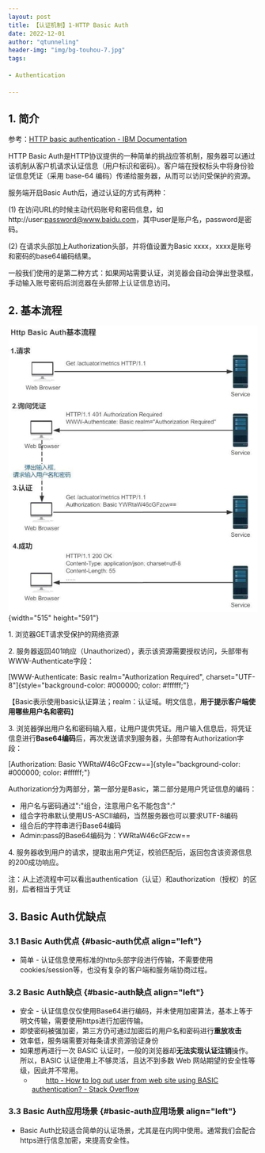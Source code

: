 ```yaml
---
layout: post
title: 【认证机制】1-HTTP Basic Auth
date: 2022-12-01
author: "qtunneling"
header-img: "img/bg-touhou-7.jpg"
tags: 

- Authentication

---
```


## 1. 简介

参考：[HTTP basic authentication - IBM
Documentation](https://www.ibm.com/docs/en/cics-ts/5.4?topic=concepts-http-basic-authentication)

HTTP Basic
Auth是HTTP协议提供的一种简单的挑战应答机制，服务器可以通过该机制从客户机请求认证信息（用户标识和密码）。客户端在授权标头中将身份验证信息凭证（采用
base-64 编码）传递给服务器，从而可以访问受保护的资源。

服务端开启Basic Auth后，通过认证的方式有两种：

\(1\)
在访问URL的时候主动代码账号和密码信息，如http://user:password@www.baidu.com，其中user是账户名，password是密码。

\(2\) 在请求头部加上Authorization头部，并将值设置为Basic
xxxx，xxxx是账号和密码的base64编码结果。

一般我们使用的是第二种方式：如果网站需要认证，浏览器会自动会弹出登录框，手动输入账号密码后浏览器在头部带上认证信息访问。

## 2. 基本流程

![](/img/2022-12-01-Authentication-1-Http-Basic-Auth/1.jpg){width="515"
height="591"}

1\. 浏览器GET请求受保护的网络资源

2\.
服务器返回401响应（Unauthorized），表示该资源需要授权访问，头部带有WWW-Authenticate字段：

[WWW-Authenticate: Basic realm="Authorization Required",
charset="UTF-8"]{style="background-color: #000000; color: #ffffff;"}

【Basic表示使用basic认证算法；realm：认证域。明文信息，**用于提示客户端使用哪些用户名和密码**】

3\.
浏览器弹出用户名和密码输入框，让用户提供凭证。用户输入信息后，将凭证信息进行**Base64编码**后，再次发送请求到服务器，头部带有Authorization字段：

[Authorization: Basic
YWRtaW46cGFzcw==]{style="background-color: #000000; color: #ffffff;"}

Authorization分为两部分，第一部分是Basic，第二部分是用户凭证信息的编码：

- 用户名与密码通过":"组合，注意用户名不能包含":"
- 组合字符串默认使用US-ASCII编码，当然服务器也可以要求UTF-8编码
- 组合后的字符串进行Base64编码
- Admin:pass的Base64编码为：YWRtaW46cGFzcw==

4\.
服务器收到用户的请求，提取出用户凭证，校验匹配后，返回包含该资源信息的200成功响应。

注：从上述流程中可以看出authentication（认证）和authorization（授权）的区别，后者相当于凭证

## 3. Basic Auth优缺点

### **3.1 Basic Auth优点** {#basic-auth优点 align="left"}

- 简单 -
  认证信息使用标准的http头部字段进行传输，不需要使用cookies/session等，也没有复杂的客户端和服务端协商过程。

### **3.2 Basic Auth缺点** {#basic-auth缺点 align="left"}

- 安全 -
  认证信息仅仅使用Base64进行编码，并未使用加密算法，基本上等于明文传输，需要使用https进行加密传输。
- 即使密码被强加密，第三方仍可通过加密后的用户名和密码进行**重放攻击**
- 效率低，服务端需要对每条请求资源验证身份
- 如果想再进行一次 BASIC
  认证时，一般的浏览器却**无法实现认证注销**操作。所以，BASIC
  认证使用上不够灵活，且达不到多数 Web
  网站期望的安全性等级，因此并不常用。
  - 　　[http - How to log out user from web site using BASIC
    authentication? - Stack
    Overflow](https://stackoverflow.com/questions/233507/how-to-log-out-user-from-web-site-using-basic-authentication)

### **3.3 Basic Auth应用场景** {#basic-auth应用场景 align="left"}

- Basic
  Auth比较适合简单的认证场景，尤其是在内网中使用。通常我们会配合https进行信息加密，来提高安全性。
